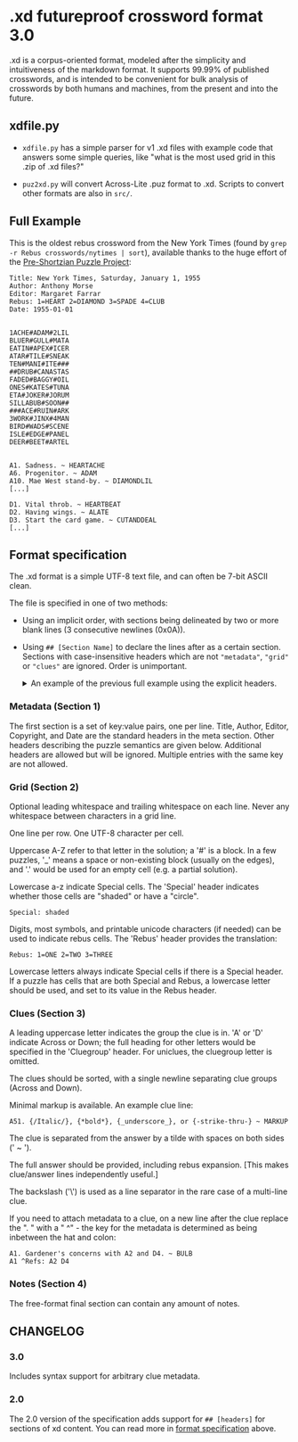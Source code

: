 # .xd futureproof crossword format 3.0

.xd is a corpus-oriented format, modeled after the simplicity and intuitiveness of the markdown format.  It supports 99.99% of published crosswords, and is intended to be convenient for bulk analysis of crosswords by both humans and machines, from the present and into the future.

## xdfile.py

  * `xdfile.py` has a simple parser for v1 .xd files with example code that
answers some simple queries, like "what is the most used grid in this .zip of .xd files?"

  * `puz2xd.py` will convert Across-Lite .puz format to .xd.  Scripts to convert other formats are also in `src/`.

## Full Example

This is the oldest rebus crossword from the New York Times (found by `grep -r Rebus crosswords/nytimes | sort`), available thanks to the huge effort of the [Pre-Shortzian Puzzle Project](http://www.preshortzianpuzzleproject.com/):

    Title: New York Times, Saturday, January 1, 1955
    Author: Anthony Morse
    Editor: Margaret Farrar
    Rebus: 1=HEART 2=DIAMOND 3=SPADE 4=CLUB
    Date: 1955-01-01


    1ACHE#ADAM#2LIL
    BLUER#GULL#MATA
    EATIN#APEX#ICER
    ATAR#TILE#SNEAK
    TEN#MANI#ITE###
    ##DRUB#CANASTAS
    FADED#BAGGY#OIL
    ONES#KATES#TUNA
    ETA#JOKER#JORUM
    SILLABUB#SOON##
    ###ACE#RUIN#ARK
    3WORK#JINX#4MAN
    BIRD#WADS#SCENE
    ISLE#EDGE#PANEL
    DEER#BEET#ARTEL


    A1. Sadness. ~ HEARTACHE
    A6. Progenitor. ~ ADAM
    A10. Mae West stand-by. ~ DIAMONDLIL
    [...]

    D1. Vital throb. ~ HEARTBEAT
    D2. Having wings. ~ ALATE
    D3. Start the card game. ~ CUTANDDEAL
    [...]

## Format specification

The .xd format is a simple UTF-8 text file, and can often be 7-bit ASCII clean.

The file is specified in one of two methods:

- Using an implicit order, with sections being delineated by two or more blank 
  lines (3 consecutive newlines (0x0A)).

- Using `## [Section Name]` to declare the lines after as a certain section. 
  Sections with case-insensitive headers which are not `"metadata"`, `"grid"` or 
  `"clues"` are ignored.  Order is unimportant.

  <details>
    <summary>An example of the previous full example using the explicit headers.</summary>

      ## Metadata

      Title: New York Times, Saturday, January 1, 1955
      Author: Anthony Morse
      Editor: Margaret Farrar
      Rebus: 1=HEART 2=DIAMOND 3=SPADE 4=CLUB
      Date: 1955-01-01

      ## Grid

      1ACHE#ADAM#2LIL
      BLUER#GULL#MATA
      EATIN#APEX#ICER
      ATAR#TILE#SNEAK
      TEN#MANI#ITE###
      ##DRUB#CANASTAS
      FADED#BAGGY#OIL
      ONES#KATES#TUNA
      ETA#JOKER#JORUM
      SILLABUB#SOON##
      ###ACE#RUIN#ARK
      3WORK#JINX#4MAN
      BIRD#WADS#SCENE
      ISLE#EDGE#PANEL
      DEER#BEET#ARTEL

      ## Clues

      A1. Sadness. ~ HEARTACHE
      A6. Progenitor. ~ ADAM
      A10. Mae West stand-by. ~ DIAMONDLIL
      [...]

      D1. Vital throb. ~ HEARTBEAT
      D2. Having wings. ~ ALATE
      D3. Start the card game. ~ CUTANDDEAL
      [...]

  </details>


### Metadata (Section 1)

The first section is a set of key:value pairs, one per line.  Title, Author,
Editor, Copyright, and Date are the standard headers in the meta section.  Other 
headers describing the puzzle semantics are given below.  Additional headers are 
allowed but will be ignored.  Multiple entries with the same key are not allowed.

### Grid (Section 2)

Optional leading whitespace and trailing whitespace on each line.  Never any
whitespace between characters in a grid line.

One line per row.  One UTF-8 character per cell.

Uppercase A-Z refer to that letter in the solution; a '#' is a block.  In a few
puzzles, '\_' means a space or non-existing block (usually on the edges), and '.' would
be used for an empty cell (e.g. a partial solution).

Lowercase a-z indicate Special cells. The 'Special' header indicates whether
those cells are "shaded" or have a "circle".

    Special: shaded

Digits, most symbols, and printable unicode characters (if needed) can be used
to indicate rebus cells.  The 'Rebus' header provides the translation:

    Rebus: 1=ONE 2=TWO 3=THREE

Lowercase letters always indicate Special cells if there is a Special header.
If a puzzle has cells that are both Special and Rebus, a lowercase letter
should be used, and set to its value in the Rebus header.

### Clues (Section 3)

A leading uppercase letter indicates the group the clue is in. 'A' or 'D'
indicate Across or Down; the full heading for other letters would be specified
in the 'Cluegroup' header.  For uniclues, the cluegroup letter is omitted.

The clues should be sorted, with a single newline separating clue groups (Across and Down).

Minimal markup is available.  An example clue line:

    A51. {/Italic/}, {*bold*}, {_underscore_}, or {-strike-thru-} ~ MARKUP

The clue is separated from the answer by a tilde with spaces on both sides (' ~ ').

The full answer should be provided, including rebus expansion.  [This makes clue/answer lines independently useful.]

The backslash ('\\') is used as a line separator in the rare case of a multi-line clue.

If you need to attach metadata to a clue, on a new line after the clue replace the ". "
with a " ^" - the key for the metadata is determined as being inbetween the hat and 
colon:

    A1. Gardener's concerns with A2 and D4. ~ BULB
    A1 ^Refs: A2 D4

### Notes (Section 4)

The free-format final section can contain any amount of notes.

## CHANGELOG

### 3.0

Includes syntax support for arbitrary clue metadata.

### 2.0

The 2.0 version of the specification adds support for `## [headers]` for sections of xd content. You can read more in [format specification](https://github.com/century-arcade/master/doc/xd-format.md#format-specification) above.
